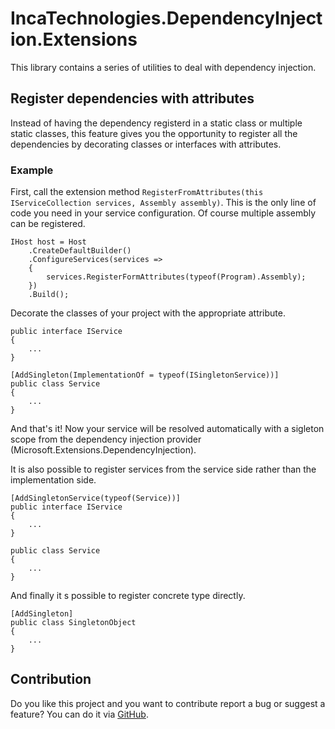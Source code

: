 # IncaTechnologies.DependencyInjection.Extensions

This library contains a series of utilities to deal with dependency injection.

## Register dependencies with attributes

Instead of having the dependency registerd in a static class or multiple static classes, this feature gives you the opportunity to register all the dependencies by decorating classes or interfaces with attributes.

### Example

First, call the extension method `RegisterFromAttributes(this IServiceCollection services, Assembly assembly)`. This is the only line of code you need in your service configuration. Of course multiple assembly can be registered.

``` CSharp
IHost host = Host
    .CreateDefaultBuilder()
    .ConfigureServices(services =>
    {
        services.RegisterFormAttributes(typeof(Program).Assembly);
    })
    .Build();
```

Decorate the classes of your project with the appropriate attribute.

``` CSharp
public interface IService
{
    ...
}

[AddSingleton(ImplementationOf = typeof(ISingletonService))]
public class Service
{
    ...
}
```

And that's it! Now your service will be resolved automatically with a sigleton scope from the dependency injection provider (Microsoft.Extensions.DependencyInjection).

It is also possible to register services from the service side rather than the implementation side.

``` CSharp
[AddSingletonService(typeof(Service))]
public interface IService
{
    ...
}

public class Service
{
    ...
}
```

And finally it s possible to register concrete type directly.

``` CSharp
[AddSingleton]
public class SingletonObject 
{
    ...
}
```

## Contribution

Do you like this project and you want to contribute report a bug or suggest a feature? You can do it via [GitHub](https://github.com/Matt90hz/IncaTechnologies.DependencyInjection.Exstensions).
